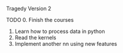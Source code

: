 Tragedy Version 2

TODO
0. Finish the courses
1. Learn how to process data in python
2. Read the kernels
3. Implement another nn using new features

